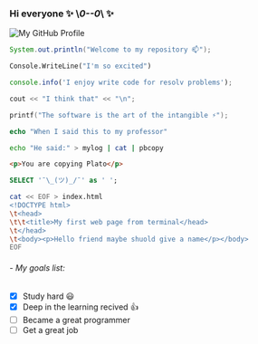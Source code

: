 ### Hi everyone ✨ \\_0--0_\ ✨ 

![ My GitHub Profile ](https://user-images.githubusercontent.com/60910472/116735313-f0418d00-a9b3-11eb-96c0-e789aeaa85a7.png "My GitHub Profile")

```java
System.out.println("Welcome to my repository 📫");
```
```vb
Console.WriteLine("I'm so excited")
````
```javascript
console.info('I enjoy write code for resolv problems');
```
```cpp
cout << "I think that" << "\n"; 
```
```c
printf("The software is the art of the intangible ⚡");
```
```PHP
echo "When I said this to my professor"
```
```bash
echo "He said:" > mylog | cat | pbcopy
```
```html
<p>You are copying Plato</p>
```
```sql
SELECT '¯\_(ツ)_/¯' as ' ';
```

```bash
cat << EOF > index.html
<!DOCTYPE html>
\t<head>
\t\t<title>My first web page from terminal</head>
\t</head>
\t<body><p>Hello friend maybe shuold give a name</p></body>
EOF
```
<!--
Some ideas:

- 🔭 I’m currently working on ...
- 🌱 I’m currently learning ...
- 👯 I’m looking to collaborate on ...
- 🤔 I’m looking for help with ...
- 💬 Ask me about ...
- 📫 How to reach me: ...
- 😄 Pronouns: ...
- ⚡ Fun fact: ...
-->

###### - My goals list:
* [x] Study hard :smiley:
* [x] Deep in the learning recived :+1:
* [ ] Became a great programmer
* [ ] Get a great job
